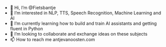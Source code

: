 - 👋 Hi, I’m @Fietsbantje
- 👀 I’m interested in NLP, TTS, Speech Recognition, Machine Learning and AI
- 🌱 I’m currently learning how to build and train AI assistants and getting fluent in Python
- 💞️ I’m looking to collaborate and exchange ideas on these subjects
- 📫 How to reach me antjevanoosten.com

<!---
Fietsbantje/Fietsbantje is a ✨ special ✨ repository because its `README.md` (this file) appears on your GitHub profile.
You can click the Preview link to take a look at your changes.
--->

